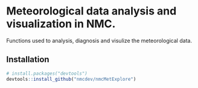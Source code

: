 # Meteorological data analysis and visualization in NMC.

Functions used to analysis, diagnosis and visulize the meteorological data.

## Installation

``` r
# install.packages("devtools")
devtools::install_github("nmcdev/nmcMetExplore")
```
